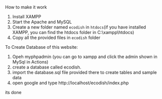 How to make it work 

1. Install XAMPP
2. Start the Apache and MySQL
3. Create a new folder named `ecodish` in `htdocs`(if you have installed XAMPP, you can find the htdocs folder in C:\xampp\htdocs)
4. Copy all the provided files in `ecodish` folder

To Create Database of this website:
1. Opeh myphpadmin (you can go to xampp and click the admin shown in MySql in Actions)
2. create a database called ecodish.
3. import the database.sql file provided there to create tables and sample data
4. open google and type http://localhost/ecodish/index.php

its done
